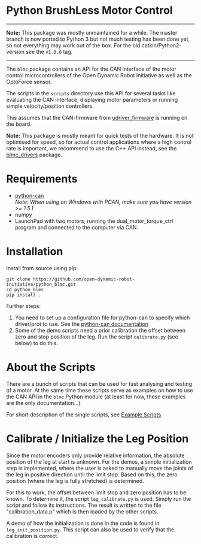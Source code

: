 Python BrushLess Motor Control
==============================


--------------------------------------------------------------------------------

**Note:** This package was mostly unmaintained for a while.  The master branch
is now ported to Python 3 but not much testing has been done yet, so not
everything may work out of the box.
For the old catkin/Python2-version see the `v1.0.0` tag.

--------------------------------------------------------------------------------


The `blmc` package contains an API for the CAN interface of the motor control
microcontrollers of the Open Dynamic Robot Initiative as well as the OptoForce
sensor.

The scripts in the `scripts` directory use this API for several tasks like
evaluating the CAN interface, displaying motor parameters or running simple
velocity/position controllers.

This assumes that the CAN-firmware from
[udriver_firmware](https://github.com/open-dynamic-robot-initiative/udriver_firmware)
is running on the board.


**Note:** This package is mostly meant for quick tests of the hardware.  It is
not optimised for speed, so for actual control applications where a high control
rate is important, we recommend to use the C++ API instead, see the
[blmc_drivers](https://github.com/open-dynamic-robot-initiative/blmc_drivers)
package.


Requirements
============

* [python-can](https://python-can.readthedocs.io/en/master/)  
  _Note: When using on Windows with PCAN, make sure you have version >= 1.5.1_
* numpy
* LaunchPad with two motors, running the dual_motor_torque_ctrl program and
  connected to the computer via CAN.


Installation
============

Install from source using pip:
```
git clone https://github.com/open-dynamic-robot-initiative/python_blmc.git
cd python_blmc
pip install .
```

Further steps:

1. You need to set up a configuration file for python-can to specify which
   driver/prot to use. See the [python-can documentation](https://python-can.readthedocs.io/en/master/configuration.html)
2. Some of the demo scripts need a prior calibration the offset between zero and
   stop position of the leg. Run the script `calibrate.py` (see below) to do
   this.


About the Scripts
=================

There are a bunch of scripts that can be used for fast analysing and testing of
a motor.  At the same time these scripts serve as examples on how to use the CAN
API in the `blmc` Python module (at least for now, these examples are the only
documentation...).

For short description of the single scripts, see [Example
Scripts](doc/example_scripts.md).


Calibrate / Initialize the Leg Position
=======================================

Since the motor encoders only provide relative information, the absolute
position of the leg at start is unknown. For the demos, a simple initialization
step is implemented, where the user is asked to manually move the joints of the
leg in positive direction until the limit stop. Based on this, the zero position
(where the leg is fully stretched) is determined.

For this to work, the offset between limit stop and zero position has to be
known. To determine it, the script `leg_calibrate.py` is used. Simply run the
script and follow its instructions. The result is written to the file
"calibration_data.p" which is then loaded by the other scripts.

A demo of how the initialization is done in the code is found in
`leg_init_position.py`. This script can also be used to verify that the
calibration is correct.
